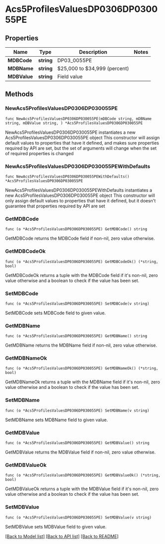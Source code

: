 # Acs5ProfilesValuesDP0306DP030055PE

## Properties

Name | Type | Description | Notes
------------ | ------------- | ------------- | -------------
**MDBCode** | **string** | DP03_0055PE | 
**MDBName** | **string** | $25,000 to $34,999 (percent) | 
**MDBValue** | **string** | Field value | 

## Methods

### NewAcs5ProfilesValuesDP0306DP030055PE

`func NewAcs5ProfilesValuesDP0306DP030055PE(mDBCode string, mDBName string, mDBValue string, ) *Acs5ProfilesValuesDP0306DP030055PE`

NewAcs5ProfilesValuesDP0306DP030055PE instantiates a new Acs5ProfilesValuesDP0306DP030055PE object
This constructor will assign default values to properties that have it defined,
and makes sure properties required by API are set, but the set of arguments
will change when the set of required properties is changed

### NewAcs5ProfilesValuesDP0306DP030055PEWithDefaults

`func NewAcs5ProfilesValuesDP0306DP030055PEWithDefaults() *Acs5ProfilesValuesDP0306DP030055PE`

NewAcs5ProfilesValuesDP0306DP030055PEWithDefaults instantiates a new Acs5ProfilesValuesDP0306DP030055PE object
This constructor will only assign default values to properties that have it defined,
but it doesn't guarantee that properties required by API are set

### GetMDBCode

`func (o *Acs5ProfilesValuesDP0306DP030055PE) GetMDBCode() string`

GetMDBCode returns the MDBCode field if non-nil, zero value otherwise.

### GetMDBCodeOk

`func (o *Acs5ProfilesValuesDP0306DP030055PE) GetMDBCodeOk() (*string, bool)`

GetMDBCodeOk returns a tuple with the MDBCode field if it's non-nil, zero value otherwise
and a boolean to check if the value has been set.

### SetMDBCode

`func (o *Acs5ProfilesValuesDP0306DP030055PE) SetMDBCode(v string)`

SetMDBCode sets MDBCode field to given value.


### GetMDBName

`func (o *Acs5ProfilesValuesDP0306DP030055PE) GetMDBName() string`

GetMDBName returns the MDBName field if non-nil, zero value otherwise.

### GetMDBNameOk

`func (o *Acs5ProfilesValuesDP0306DP030055PE) GetMDBNameOk() (*string, bool)`

GetMDBNameOk returns a tuple with the MDBName field if it's non-nil, zero value otherwise
and a boolean to check if the value has been set.

### SetMDBName

`func (o *Acs5ProfilesValuesDP0306DP030055PE) SetMDBName(v string)`

SetMDBName sets MDBName field to given value.


### GetMDBValue

`func (o *Acs5ProfilesValuesDP0306DP030055PE) GetMDBValue() string`

GetMDBValue returns the MDBValue field if non-nil, zero value otherwise.

### GetMDBValueOk

`func (o *Acs5ProfilesValuesDP0306DP030055PE) GetMDBValueOk() (*string, bool)`

GetMDBValueOk returns a tuple with the MDBValue field if it's non-nil, zero value otherwise
and a boolean to check if the value has been set.

### SetMDBValue

`func (o *Acs5ProfilesValuesDP0306DP030055PE) SetMDBValue(v string)`

SetMDBValue sets MDBValue field to given value.



[[Back to Model list]](../README.md#documentation-for-models) [[Back to API list]](../README.md#documentation-for-api-endpoints) [[Back to README]](../README.md)


